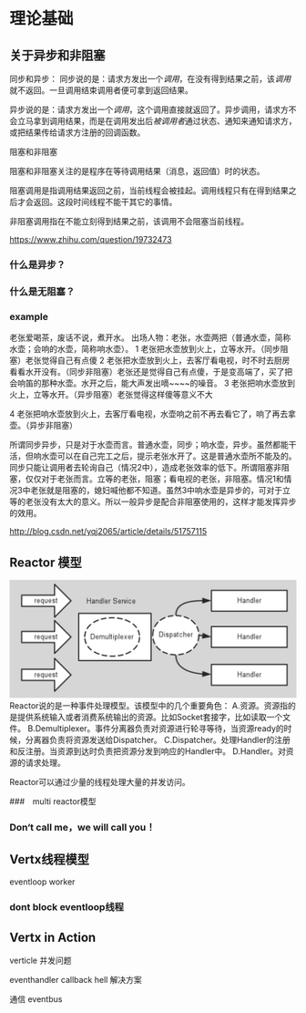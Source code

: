 # 理论基础

## 关于异步和非阻塞

同步和异步：
同步说的是：请求方发出一个*调用*，在没有得到结果之前，该*调用*就不返回。一旦调用结束调用者便可拿到返回结果。

异步说的是：请求方发出一个*调用*，这个调用直接就返回了。异步调用，请求方不会立马拿到调用结果，而是在调用发出后*被调用者*通过状态、通知来通知请求方，或把结果传给请求方注册的回调函数。

阻塞和非阻塞

阻塞和非阻塞关注的是程序在等待调用结果（消息，返回值）时的状态。

阻塞调用是指调用结果返回之前，当前线程会被挂起。调用线程只有在得到结果之后才会返回。这段时间线程不能干其它的事情。

非阻塞调用指在不能立刻得到结果之前，该调用不会阻塞当前线程。



https://www.zhihu.com/question/19732473

### 什么是异步？

### 什么是无阻塞？

### example

老张爱喝茶，废话不说，煮开水。
出场人物：老张，水壶两把（普通水壶，简称水壶；会响的水壶，简称响水壶）。
1 老张把水壶放到火上，立等水开。（同步阻塞）老张觉得自己有点傻
2 老张把水壶放到火上，去客厅看电视，时不时去厨房看看水开没有。（同步非阻塞）老张还是觉得自己有点傻，于是变高端了，买了把会响笛的那种水壶。水开之后，能大声发出嘀~~~~的噪音。
3 老张把响水壶放到火上，立等水开。（异步阻塞）老张觉得这样傻等意义不大

4 老张把响水壶放到火上，去客厅看电视，水壶响之前不再去看它了，响了再去拿壶。（异步非阻塞）

所谓同步异步，只是对于水壶而言。普通水壶，同步；响水壶，异步。虽然都能干活，但响水壶可以在自己完工之后，提示老张水开了。这是普通水壶所不能及的。同步只能让调用者去轮询自己（情况2中），造成老张效率的低下。所谓阻塞非阻塞，仅仅对于老张而言。立等的老张，阻塞；看电视的老张，非阻塞。情况1和情况3中老张就是阻塞的，媳妇喊他都不知道。虽然3中响水壶是异步的，可对于立等的老张没有太大的意义。所以一般异步是配合非阻塞使用的，这样才能发挥异步的效用。



http://blog.csdn.net/yqj2065/article/details/51757115

## Reactor 模型
![Reactor](../images/Reactor.png)
Reactor说的是一种事件处理模型。该模型中的几个重要角色：
A.资源。资源指的是提供系统输入或者消费系统输出的资源。比如Socket套接字，比如读取一个文件。
B.Demultiplexer。事件分离器负责对资源进行轮寻等待，当资源ready的时候，分离器负责将资源发送给Dispatcher。
C.Dispatcher。处理Handler的注册和反注册。当资源到达时负责把资源分发到响应的Handler中。
D.Handler。对资源的请求处理。

Reactor可以通过少量的线程处理大量的并发访问。

###　multi reactor模型

### Don‘t call me，we will call you！

## Vertx线程模型

eventloop worker

### dont block eventloop线程

## Vertx in Action

verticle 并发问题

eventhandler
callback hell
解决方案

通信
eventbus



